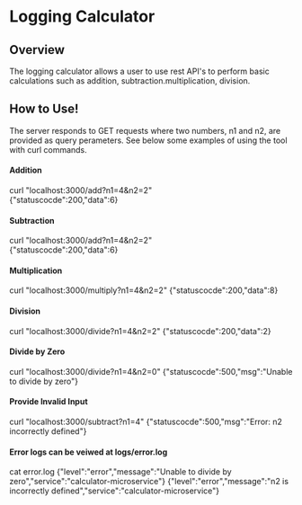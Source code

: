 # Logging Calculator

## Overview

The logging calculator allows a user to use rest API's to perform basic calculations such as addition, subtraction.multiplication, division. 

## How to Use!

The server responds to GET requests where two numbers, n1 and n2, are provided as query perameters. See below some examples of using the tool with curl commands.

#### Addition

curl "localhost:3000/add?n1=4&n2=2"                                              
{"statuscocde":200,"data":6}

#### Subtraction

curl "localhost:3000/add?n1=4&n2=2"                                              
{"statuscocde":200,"data":6}

#### Multiplication

curl "localhost:3000/multiply?n1=4&n2=2"
{"statuscocde":200,"data":8}

#### Division

curl "localhost:3000/divide?n1=4&n2=2"
{"statuscocde":200,"data":2}

#### Divide by Zero

curl "localhost:3000/divide?n1=4&n2=0"
{"statuscocde":500,"msg":"Unable to divide by zero"}

#### Provide Invalid Input

curl "localhost:3000/subtract?n1=4"
{"statuscocde":500,"msg":"Error: n2 incorrectly defined"}

#### Error logs can be veiwed at logs/error.log

cat error.log
{"level":"error","message":"Unable to divide by zero","service":"calculator-microservice"}
{"level":"error","message":"n2 is incorrectly defined","service":"calculator-microservice"}